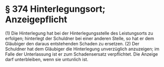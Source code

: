# § 374 Hinterlegungsort; Anzeigepflicht
(1) Die Hinterlegung hat bei der Hinterlegungsstelle des Leistungsorts zu erfolgen; hinterlegt der Schuldner bei einer anderen Stelle, so hat er dem Gläubiger den daraus entstehenden Schaden zu ersetzen.
(2) Der Schuldner hat dem Gläubiger die Hinterlegung unverzüglich anzuzeigen; im Falle der Unterlassung ist er zum Schadensersatz verpflichtet. Die Anzeige darf unterbleiben, wenn sie untunlich ist.